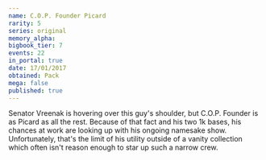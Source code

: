 ```yaml
---
name: C.O.P. Founder Picard
rarity: 5
series: original
memory_alpha:
bigbook_tier: 7
events: 22
in_portal: true
date: 17/01/2017
obtained: Pack
mega: false
published: true
---
```


Senator Vreenak is hovering over this guy's shoulder, but C.O.P. Founder is as Picard as all the rest. Because of that fact and his two 1k bases, his chances at work are looking up with his ongoing namesake show. Unfortunately, that's the limit of his utility outside of a vanity collection which often isn't reason enough to star up such a narrow crew.

